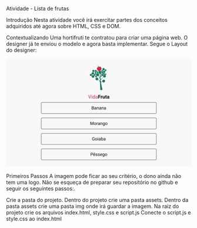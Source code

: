 Atividade - Lista de frutas

Introdução
Nesta atividade você irá exercitar partes dos conceitos adquiridos até agora sobre HTML, CSS e DOM.

Contextualizando
Uma hortifruti te contratou para criar uma página web. O designer já te enviou o modelo e agora basta implementar. Segue o Layout do designer:

<img src="./assets/example-1.svg" alt="example 1" />

Primeiros Passos
A imagem pode ficar ao seu critério, o dono ainda não tem uma logo. Não se esqueça de preparar seu repositório no github e seguir os seguintes passos:.

Crie a pasta do projeto.
Dentro do projeto crie uma pasta assets.
Dentro da pasta assets crie uma pasta img onde irá guardar a imagem.
Na raiz do projeto crie os arquivos index.html, style.css e script.js
Conecte o script.js e style.css ao index.html